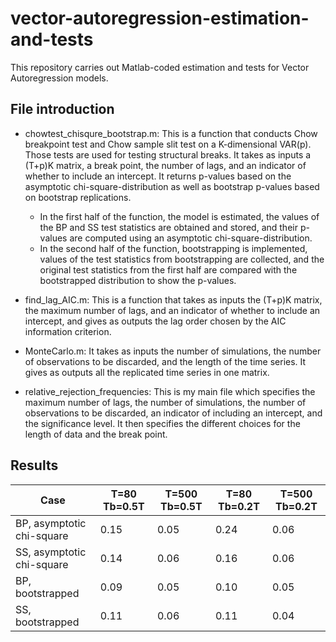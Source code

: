# vector-autoregression-estimation-and-tests
This repository carries out Matlab-coded estimation and tests for Vector Autoregression models.

## File introduction
- chowtest_chisqure_bootstrap.m: This is a function that conducts Chow breakpoint test and Chow sample slit test on a K-dimensional VAR(p). Those tests are used for testing structural breaks. It takes as inputs a (T+p)K matrix, a break point, the number of lags, and an indicator of whether to include an intercept. It returns p-values based on the asymptotic chi-square-distribution as well as bootstrap p-values based on bootstrap replications. 
  - In the first half of the function, the model is estimated, the values of the BP and SS test statistics are obtained and stored, and their p-values are computed using an asymptotic chi-square-distribution. 
  - In the second half of the function, bootstrapping is implemented, values of the test statistics from bootstrapping are collected, and the original test statistics from the first half are compared with the bootstrapped distribution to show the p-values.

- find_lag_AIC.m: This is a function that takes as inputs the (T+p)K matrix, the maximum number of lags, and an indicator of whether to include an intercept, and gives as outputs the lag order chosen by the AIC information criterion.

- MonteCarlo.m: It takes as inputs the number of simulations, the number of observations to be discarded, and the length of the time series. It gives as outputs all the replicated time series in one matrix.  

- relative_rejection_frequencies: This is my main file which specifies the maximum number of lags, the number of simulations, the number of observations to be discarded, an indicator of including an intercept, and the significance level. It then specifies the different choices for the length of data and the break point. 

## Results
Case | T=80 Tb=0.5T | T=500 Tb=0.5T | T=80 Tb=0.2T | T=500 Tb=0.2T
---- | ------------ | ------------- | ------------ | -------------
BP, asymptotic chi-square | 0.15 | 0.05 | 0.24 | 0.06
SS, asymptotic chi-square | 0.14 | 0.06 | 0.16 | 0.06
BP, bootstrapped | 0.09 | 0.05 | 0.10 | 0.05
SS, bootstrapped | 0.11 | 0.06 | 0.11 | 0.04
